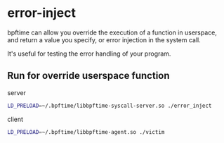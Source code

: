 # error-inject

bpftime can allow you override the execution of a function in userspace, and return a value you specify, or error injection in the system call.

It's useful for testing the error handling of your program.

## Run for override userspace function

server

```sh
LD_PRELOAD=~/.bpftime/libbpftime-syscall-server.so ./error_inject
```

client

```sh
LD_PRELOAD=~/.bpftime/libbpftime-agent.so ./victim
```
